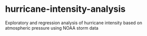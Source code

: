 # hurricane-intensity-analysis
Exploratory and regression analysis of hurricane intensity based on atmospheric pressure using NOAA storm data
